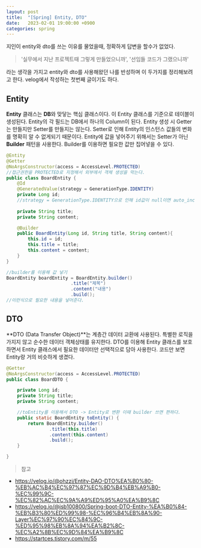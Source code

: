 ```yaml
---
layout: post
title:  "[Spring] Entity, DTO"
date:   2023-02-01 19:00:00 +0900
categories: spring
---
```


지인이 entity와 dto를 쓰는 이유를 물었을때, 정확하게 답변을 할수가 없었다.


>'실무에서 지난 프로젝트때 그렇게 만들었으니까', '선임들 코드가 그랬으니까'

 라는 생각을 가지고  entity와 dto를 사용해왔던 나를 반성하며 이 두가지를 정리해보려고 한다.
 velog에서 작성하는 첫번째 글이기도 하다.
 
 
## Entity
 **Entity** 클래스는 **DB**와 맞닿는 핵심 클래스이다. 이 Entity 클래스를 기준으로 테이블이 생성된다. Entity의 각 필드는 DB에서 하나의 Column이 된다. 
Entity 생성 시 Getter는 만들지만 Setter를 만들지는 않는다. Setter로 인해 Entity의 인스턴스 값들의 변화를 명확히 알 수 없게되기 때문이다.
Entity에 값을 넣어주기 위해서는 Setter가 아닌 **Builder** 패턴을 사용한다. Builder를 이용하면 필요한 값만 집어넣을 수 있다.


~~~java
@Entity
@Getter
@NoArgsConstructor(access = AccessLevel.PROTECTED)
//접근권한을 PROTECTED로 지정해서 외부에서 객체 생성을 막는다.
public class BoardEntity {
	@Id
    @GeneratedValue(strategy = GenerationType.IDENTITY)
	private Long id;
    //strategy = GenerationType.IDENTITY으로 인해 id값이 null이면 auto_increment
    
    private String title;
    private String content;

    @Builder
    public BoardEntity(Long id, String title, String content){
        this.id = id;
        this.title = title;
        this.content = content;
    }
}

//builder를 이용해 값 넣기
BoardEntity boardEntity = BoardEntity.builder()
                        .title("제목")
                        .content("내용")
                        .build();
//이런식으로 필요한 내용을 넣어준다.
~~~

## DTO
**DTO (Data Transfer Object)**는 계층간 데이터 교환에 사용된다. 특별한 로직을 가지지 않고 순수한 데이터 객체상태를 유지한다. DTO를 이용해 Entity 클래스를 보호하면서 Entity 클래스에서 필요한 데이터만 선택적으로 담아 사용한다. 코드만 보면 Entity랑 거의 비슷하게 생겼다.

```java
@Getter
@NoArgsConstructor(access = AccessLevel.PROTECTED)
public class BoardDTO {

	private Long id;
    private String title;
    private String content;

	//toEntity를 이용해서 DTO -> Entity로 변환 이때 builder 쓰면 편하다.
    public static BoardEntity toEntity() {
        return BoardEntity.builder()
                .title(this.title)
                .content(this.content)
                .build();
    }

}
```




>참고
- https://velog.io/@ohzzi/Entity-DAO-DTO%EA%B0%80-%EB%AC%B4%EC%97%87%EC%9D%B4%EB%A9%B0-%EC%99%9C-%EC%82%AC%EC%9A%A9%ED%95%A0%EA%B9%8C
- https://velog.io/@jsb100800/Spring-boot-DTO-Entity-%EA%B0%84-%EB%B3%80%ED%99%98-%EC%96%B4%EB%8A%90-Layer%EC%97%90%EC%84%9C-%ED%95%98%EB%8A%94%EA%B2%8C-%EC%A2%8B%EC%9D%84%EA%B9%8C
- https://startces.tistory.com/m/55
